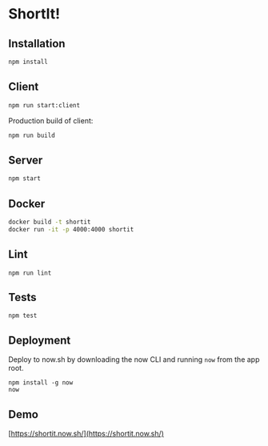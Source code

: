 # ShortIt!

## Installation

```sh
npm install
```

## Client

```sh
npm run start:client
```

Production build of client:

```sh
npm run build
```

## Server

```sh
npm start
```

## Docker

```sh
docker build -t shortit
docker run -it -p 4000:4000 shortit
```

## Lint

```
npm run lint
```

## Tests

```
npm test
```

## Deployment

Deploy to now.sh by downloading the now CLI and running `now` from the app root.

```
npm install -g now
now
```

## Demo

[https://shortit.now.sh/](https://shortit.now.sh/)
